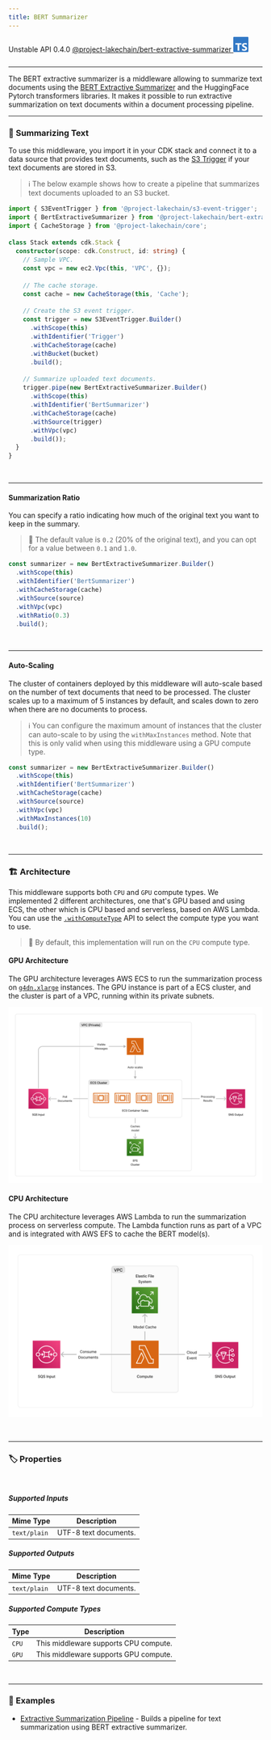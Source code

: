 ```yaml
---
title: BERT Summarizer
---
```


<span title="Label: Pro" data-view-component="true" class="Label Label--api text-uppercase">
  Unstable API
</span>
<span title="Label: Pro" data-view-component="true" class="Label Label--version text-uppercase">
  0.4.0
</span>
<span title="Label: Pro" data-view-component="true" class="Label Label--package">
  <a target="_blank" href="https://www.npmjs.com/package/@project-lakechain/bert-extractive-summarizer">
    @project-lakechain/bert-extractive-summarizer
  </a>
</span>
<span class="language-icon">
  <svg role="img" viewBox="0 0 24 24" width="30" xmlns="http://www.w3.org/2000/svg" style="fill: #3178C6;"><title>TypeScript</title><path d="M1.125 0C.502 0 0 .502 0 1.125v21.75C0 23.498.502 24 1.125 24h21.75c.623 0 1.125-.502 1.125-1.125V1.125C24 .502 23.498 0 22.875 0zm17.363 9.75c.612 0 1.154.037 1.627.111a6.38 6.38 0 0 1 1.306.34v2.458a3.95 3.95 0 0 0-.643-.361 5.093 5.093 0 0 0-.717-.26 5.453 5.453 0 0 0-1.426-.2c-.3 0-.573.028-.819.086a2.1 2.1 0 0 0-.623.242c-.17.104-.3.229-.393.374a.888.888 0 0 0-.14.49c0 .196.053.373.156.529.104.156.252.304.443.444s.423.276.696.41c.273.135.582.274.926.416.47.197.892.407 1.266.628.374.222.695.473.963.753.268.279.472.598.614.957.142.359.214.776.214 1.253 0 .657-.125 1.21-.373 1.656a3.033 3.033 0 0 1-1.012 1.085 4.38 4.38 0 0 1-1.487.596c-.566.12-1.163.18-1.79.18a9.916 9.916 0 0 1-1.84-.164 5.544 5.544 0 0 1-1.512-.493v-2.63a5.033 5.033 0 0 0 3.237 1.2c.333 0 .624-.03.872-.09.249-.06.456-.144.623-.25.166-.108.29-.234.373-.38a1.023 1.023 0 0 0-.074-1.089 2.12 2.12 0 0 0-.537-.5 5.597 5.597 0 0 0-.807-.444 27.72 27.72 0 0 0-1.007-.436c-.918-.383-1.602-.852-2.053-1.405-.45-.553-.676-1.222-.676-2.005 0-.614.123-1.141.369-1.582.246-.441.58-.804 1.004-1.089a4.494 4.494 0 0 1 1.47-.629 7.536 7.536 0 0 1 1.77-.201zm-15.113.188h9.563v2.166H9.506v9.646H6.789v-9.646H3.375z"/></svg>
</span>
<div style="margin-top: 26px"></div>

---

The BERT extractive summarizer is a middleware allowing to summarize text documents using the [BERT Extractive Summarizer](https://pypi.org/project/bert-extractive-summarizer/) and the HuggingFace Pytorch transformers libraries. It makes it possible to run extractive summarization on text documents within a document processing pipeline.

---

### 📝 Summarizing Text

To use this middleware, you import it in your CDK stack and connect it to a data source that provides text documents, such as the [S3 Trigger](/project-lakechain/triggers/s3-event-trigger) if your text documents are stored in S3.

> ℹ️ The below example shows how to create a pipeline that summarizes text documents uploaded to an S3 bucket.

```typescript
import { S3EventTrigger } from '@project-lakechain/s3-event-trigger';
import { BertExtractiveSummarizer } from '@project-lakechain/bert-extractive-summarizer';
import { CacheStorage } from '@project-lakechain/core';

class Stack extends cdk.Stack {
  constructor(scope: cdk.Construct, id: string) {
    // Sample VPC.
    const vpc = new ec2.Vpc(this, 'VPC', {});

    // The cache storage.
    const cache = new CacheStorage(this, 'Cache');

    // Create the S3 event trigger.
    const trigger = new S3EventTrigger.Builder()
      .withScope(this)
      .withIdentifier('Trigger')
      .withCacheStorage(cache)
      .withBucket(bucket)
      .build();

    // Summarize uploaded text documents.
    trigger.pipe(new BertExtractiveSummarizer.Builder()
      .withScope(this)
      .withIdentifier('BertSummarizer')
      .withCacheStorage(cache)
      .withSource(trigger)
      .withVpc(vpc)
      .build());
  }
}
```

<br>

---

#### Summarization Ratio

You can specify a ratio indicating how much of the original text you want to keep in the summary.

> 💁 The default value is `0.2` (20% of the original text), and you can opt for a value between `0.1` and `1.0`.

```typescript
const summarizer = new BertExtractiveSummarizer.Builder()
  .withScope(this)
  .withIdentifier('BertSummarizer')
  .withCacheStorage(cache)
  .withSource(source)
  .withVpc(vpc)
  .withRatio(0.3)
  .build();
```

<br>

---

#### Auto-Scaling

The cluster of containers deployed by this middleware will auto-scale based on the number of text documents that need to be processed. The cluster scales up to a maximum of 5 instances by default, and scales down to zero when there are no documents to process.

> ℹ️ You can configure the maximum amount of instances that the cluster can auto-scale to by using the `withMaxInstances` method. Note that this is only valid when using this middleware using a GPU compute type.

```typescript
const summarizer = new BertExtractiveSummarizer.Builder()
  .withScope(this)
  .withIdentifier('BertSummarizer')
  .withCacheStorage(cache)
  .withSource(source)
  .withVpc(vpc)
  .withMaxInstances(10)
  .build();
```

<br>

---

### 🏗️ Architecture

This middleware supports both `CPU` and `GPU` compute types. We implemented 2 different architectures, one that's GPU based and using ECS, the other which is CPU based and serverless, based on AWS Lambda. You can use the [`.withComputeType`](/project-lakechain/guides/api#compute-types) API to select the compute type you want to use.

> 💁 By default, this implementation will run on the `CPU` compute type.

#### GPU Architecture

The GPU architecture leverages AWS ECS to run the summarization process on [`g4dn.xlarge`](https://aws.amazon.com/ec2/instance-types/g4/) instances. The GPU instance is part of a ECS cluster, and the cluster is part of a VPC, running within its private subnets.

![BERT Summarizer GPU Architecture](../../../assets/bert-summarizer-gpu-architecture.png)

#### CPU Architecture

The CPU architecture leverages AWS Lambda to run the summarization process on serverless compute. The Lambda function runs as part of a VPC and is integrated with AWS EFS to cache the BERT model(s).

![BERT Summarizer CPU Architecture](../../../assets/bert-summarizer-cpu-architecture.png)

<br>

---

### 🏷️ Properties

<br>

##### Supported Inputs

|  Mime Type  | Description |
| ----------- | ----------- |
| `text/plain` | UTF-8 text documents. |

##### Supported Outputs

|  Mime Type  | Description |
| ----------- | ----------- |
| `text/plain` | UTF-8 text documents. |

##### Supported Compute Types

| Type  | Description |
| ----- | ----------- |
| `CPU` | This middleware supports CPU compute. |
| `GPU` | This middleware supports GPU compute. |

<br>

---

### 📖 Examples

- [Extractive Summarization Pipeline](https://github.com/awslabs/project-lakechain/tree/main/examples/simple-pipelines/summarization-pipelines/extractive-summarization-pipeline/) - Builds a pipeline for text summarization using BERT extractive summarizer.
